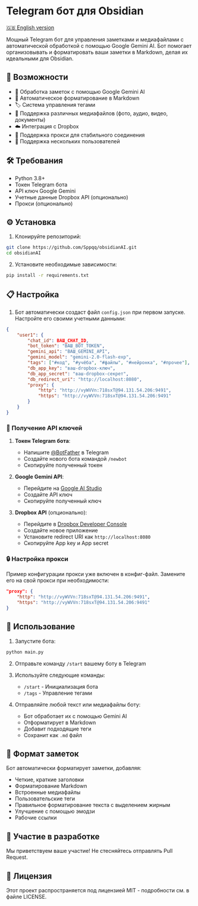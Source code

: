 # Telegram бот для Obsidian

[🇬🇧 English version](README.md)

Мощный Telegram бот для управления заметками и медиафайлами с автоматической обработкой с помощью Google Gemini AI. Бот помогает организовывать и форматировать ваши заметки в Markdown, делая их идеальными для Obsidian.

## 🌟 Возможности

- 🤖 Обработка заметок с помощью Google Gemini AI
- 📝 Автоматическое форматирование в Markdown
- 🏷️ Система управления тегами
- 📸 Поддержка различных медиафайлов (фото, аудио, видео, документы)
- ☁️ Интеграция с Dropbox
- 🔄 Поддержка прокси для стабильного соединения
- 👥 Поддержка нескольких пользователей

## 🛠️ Требования

- Python 3.8+
- Токен Telegram бота
- API ключ Google Gemini
- Учетные данные Dropbox API (опционально)
- Прокси (опционально)

## ⚙️ Установка

1. Клонируйте репозиторий:
```bash
git clone https://github.com/Sppqq/obsidianAI.git
cd obsidianAI
```

2. Установите необходимые зависимости:
```bash
pip install -r requirements.txt
```

## 📋 Настройка

1. Бот автоматически создаст файл `config.json` при первом запуске. Настройте его своими учетными данными:

```json
{
    "user1": {
        "chat_id": ВАШ_CHAT_ID,
        "bot_token": "ВАШ_BOT_TOKEN",
        "gemini_api": "ВАШ_GEMINI_API",
        "gemini_model": "gemini-2.0-flash-exp",
        "tags": ["#код", "#учёба", "#файлы", "#нейронка", "#прочее"],
        "db_app_key": "ваш-dropbox-ключ",
        "db_app_secret": "ваш-dropbox-секрет",
        "db_redirect_uri": "http://localhost:8080",
        "proxy": {
            "http": "http://vyWVVn:718sxT@94.131.54.206:9491",
            "https": "http://vyWVVn:718sxT@94.131.54.206:9491"
        }
    }
}
```

### 🔑 Получение API ключей

1. **Токен Telegram бота**:
   - Напишите [@BotFather](https://t.me/BotFather) в Telegram
   - Создайте нового бота командой `/newbot`
   - Скопируйте полученный токен

2. **Google Gemini API**:
   - Перейдите на [Google AI Studio](https://makersuite.google.com/app/apikey)
   - Создайте API ключ
   - Скопируйте полученный ключ

3. **Dropbox API** (опционально):
   - Перейдите в [Dropbox Developer Console](https://www.dropbox.com/developers/apps)
   - Создайте новое приложение
   - Установите redirect URI как `http://localhost:8080`
   - Скопируйте App key и App secret

### 🔒 Настройка прокси

Пример конфигурации прокси уже включен в конфиг-файл. Замените его на свой прокси при необходимости:

```json
"proxy": {
    "http": "http://vyWVVn:718sxT@94.131.54.206:9491",
    "https": "http://vyWVVn:718sxT@94.131.54.206:9491"
}
```

## 🚀 Использование

1. Запустите бота:
```bash
python main.py
```

2. Отправьте команду `/start` вашему боту в Telegram

3. Используйте следующие команды:
   - `/start` - Инициализация бота
   - `/tags` - Управление тегами

4. Отправляйте любой текст или медиафайлы боту:
   - Бот обработает их с помощью Gemini AI
   - Отформатирует в Markdown
   - Добавит подходящие теги
   - Сохранит как `.md` файл

## 📝 Формат заметок

Бот автоматически форматирует заметки, добавляя:
- Четкие, краткие заголовки
- Форматирование Markdown
- Встроенные медиафайлы
- Пользовательские теги
- Правильное форматирование текста с выделением жирным
- Улучшение с помощью эмодзи
- Рабочие ссылки

## 🤝 Участие в разработке

Мы приветствуем ваше участие! Не стесняйтесь отправлять Pull Request.

## 📄 Лицензия

Этот проект распространяется под лицензией MIT - подробности см. в файле LICENSE. 
